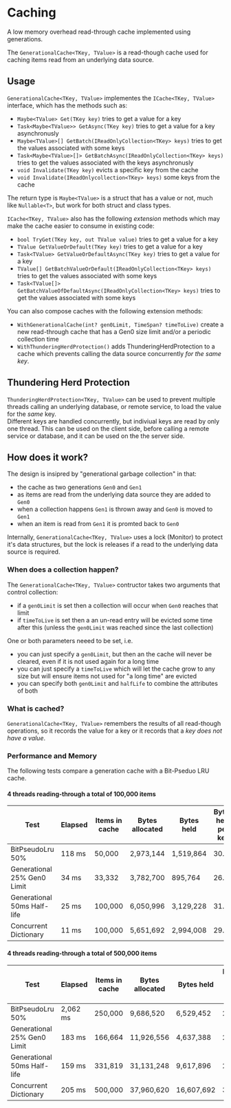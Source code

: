 # Caching
A low memory overhead read-through cache implemented using generations.

The `GenerationalCache<TKey, TValue>` is a read-though cache used for caching items read from an underlying data source.

## Usage

`GenerationalCache<TKey, TValue>` implementes the `ICache<TKey, TValue>` interface, which has the methods such as:
* `Maybe<TValue> Get(TKey key)` tries to get a value for a key
* `Task<Maybe<TValue>> GetAsync(TKey key)` tries to get a value for a key asynchronusly
* `Maybe<TValue>[] GetBatch(IReadOnlyCollection<TKey> keys)` tries to get the values associated with some keys
* `Task<Maybe<TValue>[]> GetBatchAsync(IReadOnlyCollection<TKey> keys)` tries to get the values associated with the keys asynchronusly
* `void Invalidate(TKey key)` evicts a specific key from the cache
* `void Invalidate(IReadOnlycollection<TKey> keys)` some keys from the cache

The return type is `Maybe<TValue>` is a struct that has a value or not, much like `Nullable<T>`, but work for both struct and class types.

`ICache<TKey, TValue>` also has the following *extension* methods which may make the cache easier to consume in existing code:

* `bool TryGet(TKey key, out TValue value)` tries to get a value for a key
* `TValue GetValueOrDefault(TKey key)` tries to get a value for a key
* `Task<TValue> GetValueOrDefaultAsync(TKey key)` tries to get a value for a key
* `TValue[] GetBatchValueOrDefault(IReadOnlyCollection<TKey> keys)` tries to get the values associated with some keys
* `Task<TValue[]> GetBatchValueOfDefaultAsync(IReadOnlyCollection<TKey> keys)` tries to get the values associated with some keys

You can also compose caches with the following extension methods:
* `WithGenerationalCache(int? gen0Limit, TimeSpan? timeToLive)` create a new read-through cache that has a Gen0 size limit and/or a periodic collection time
* `WithThunderingHerdProtection()` adds ThunderingHerdProtection to a cache which prevents calling the data source concurrently *for the same key*.

## Thundering Herd Protection

`ThunderingHerdProtection<TKey, TValue>` can be used to prevent multiple threads calling an underlying database, or remote service, to load the value for the *same* key.  
Different keys are handled concurrently, but indiviual keys are read by only one thread.  This can be used on the client side, before calling a remote service or database, 
and it can be used on the the server side.

## How does it work?

The design is insipred by "generational garbage collection" in that:

* the cache as two generations `Gen0` and `Gen1`
* as items are read from the underlying data source they are added to `Gen0`
* when a collection happens `Gen1` is thrown away and `Gen0` is moved to `Gen1`
* when an item is read from `Gen1` it is promted back to `Gen0`

Internally, `GenerationalCache<TKey, TValue>` uses a lock (Monitor) to protect it's data structures, but the lock is releases if a read to the underlying data source is required.

### When does a collection happen?

The `GenerationalCache<TKey, TValue>` contructor takes two arguments that control collection:

* if a `gen0Limit` is set then a collection will occur when `Gen0` reaches that limit
* if `timeToLive` is set then a an un-read entry will be evicted some time after this (unless the `gen0Limit` was reached since the last collection)

One or both parameters neeed to be set, i.e.

* you can just specify a `gen0Limit`, but then an the cache will never be cleared, even if it is not used again for a long time
* you can just specify a `timeToLive` which will let the cache grow to any size but will ensure items not used for "a long time" are evicted
* you can specify both `gen0Limit` and `halfLife` to combine the attributes of both

### What is cached?

`GenerationalCache<TKey, TValue>` remembers the results of all read-though operations, so it records the value for a key or it records that a *key does not have a value*.

### Performance and Memory

The following tests compare a generation cache with a Bit-Pseduo LRU cache.

#### 4 threads reading-through a total of 100,000 items
| Test | Elapsed | Items in cache | Bytes allocated | Bytes held | Bytes held per key |
| ---- | ------- | -------------- | --------------- | ---------- | ------------------ |
| BitPseudoLru 50% | 118 ms | 50,000 | 2,973,144 | 1,519,864 | 30.40 |
| Generational 25% Gen0 Limit| 34 ms | 33,332 | 3,782,700 | 895,764 | 26.87 |
| Generational 50ms Half-life | 25 ms | 100,000 | 6,050,996 | 3,129,228 | 31.29 |
| Concurrent Dictionary | 11 ms | 100,000 | 5,651,692 | 2,994,008 | 29.94 |

#### 4 threads reading-through a total of 500,000 items
| Test | Elapsed | Items in cache | Bytes allocated | Bytes held | Bytes held per key |
| ---- | ------- | -------------- | --------------- | ---------- | ------------------ |
| BitPseudoLru 50% | 2,062 ms | 250,000 | 9,686,520 | 6,529,452 | 26.12 |
| Generational 25% Gen0 Limit | 183 ms | 166,664 | 11,926,556 | 4,637,388 | 27.82 |
| Generational 50ms Half-life | 159 ms | 331,819 | 31,131,248 | 9,617,896 | 28.99 |
| Concurrent Dictionary | 205 ms | 500,000 | 37,960,620 | 16,607,692 | 33.22 |


